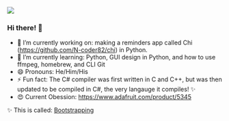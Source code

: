 <a href="https://img.shields.io/badge/%F0%9F%90%ACFlipper%20Name-Sputnik-orange"><img src="https://img.shields.io/badge/%F0%9F%90%ACFlipper%20Name-Sputnik-orange"></a>

### Hi there! 👋
- 🔭 I’m currently working on: making a reminders app called Chi (https://github.com/N-coder82/chi) in Python.
- 🌱 I’m currently learning: Python, GUI design in Python, and how to use ffmpeg, homebrew, and CLI Git
- 😄 Pronouns: He/Him/His
- ⚡ Fun fact: The C# compiler was first written in C and C++, but was then updated to be compiled in C#, the very langauge it compiles! ✨
- 😍 Current Obession: https://www.adafruit.com/product/5345

✨ This is called: [Bootstrapping](https://en.wikipedia.org/wiki/Bootstrapping_(compilers))
